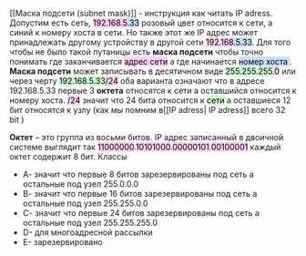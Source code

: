 [[Маска подсети (subnet mask)]] - инструкция как читать IP adress. Допустим есть сеть,
<mark style="background: #FFB8EBA6;">192.168.5</mark><mark style="background: #ADCCFFA6;">.33</mark> розовый цвет относится к сети, а синий к номеру хоста в сети. Но также этот же IP адрес может принадлежать другому устройству в другой сети <mark style="background: #FFB8EBA6;">192.168</mark><mark style="background: #ADCCFFA6;">.5.33</mark>. Для того чтобы не было такой путаницы есть **маска подсети** чтобы точно понимать где заканчивается <mark style="background: #FFB8EBA6;">адрес сети</mark> а где начинается <mark style="background: #ADCCFFA6;">номер хоста </mark>. 
**Маска подсети** может записывать в десятичном виде <mark style="background: #BBFABBA6;">255.255.255.</mark><mark style="background: #FFB8EBA6;">0</mark> или через черту 
<mark style="background: #BBFABBA6;">192.168.5.33</mark><mark style="background: #FFB8EBA6;">/24</mark> оба варианта означают что в адресе 192.168.5.33 первые 3 **октета** относятся к сети а оставшийся относится к номеру хоста. <mark style="background: #FFB8EBA6;">/24</mark> значит что 24 бита относится к <mark style="background: #BBFABBA6;">сети</mark> а оставшиеся 12 бит относятся к узлу  (как мы помним в[[IP adress| IP adress]] всего 32 bit ) 

**Октет** – это группа из восьми битов. IP адрес записанный в двоичной системе выглядит так  <mark style="background: #FFB8EBA6;">11000000</mark>.<mark style="background: #FFB8EBA6;">10101000</mark>.<mark style="background: #FFB8EBA6;">00000101</mark>.<mark style="background: #FFB8EBA6;">00100001</mark> каждый октет содержит 8 бит.
Классы  
- А- значит что первые 8 битов зарезервированы под сеть а остальные под узел 255.0.0.0
- В- значит что первые 16 битов зарезервированы под сеть а остальные под узел 255.255.0.0
- С- значит что первые 24 битов зарезервированы под сеть а остальные под узел 255.255.255.0
- D- для многоадресной рассылки
- E- зарезервировано